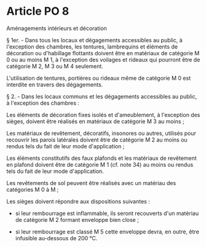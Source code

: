 # Article PO 8

Aménagements intérieurs et décoration

§ 1er. - Dans tous les locaux et dégagements accessibles au public, à l'exception des chambres, les tentures, lambrequins et éléments de décoration ou d'habillage flottants doivent être en matériaux de catégorie M 0 ou au moins M 1, à l'exception des voilages et rideaux qui pourront être de catégorie M 2, M 3 ou M 4 seulement.

L'utilisation de tentures, portières ou rideaux même de catégorie M 0  est interdite en travers des dégagements.

§ 2. - Dans les locaux communs et les dégagements accessibles au public, à l'exception des chambres :

Les éléments de décoration fixes isolés et d'ameublement, à l'exception des sièges, doivent être réalisés en matériaux de catégorie M 3 au moins ;

Les matériaux de revêtement, décoratifs, insonores ou autres, utilisés pour recouvrir les parois latérales doivent être de catégorie M 2  au moins ou rendus tels du fait de leur mode d'application ;

Les éléments constitutifs des faux plafonds et les matériaux de revêtement en plafond doivent être de catégorie M 1 (cf. note 34)  au moins ou rendus tels du fait de leur mode d'application.

Les revêtements de sol peuvent être réalisés avec un matériau des catégories M 0 à M  ;

Les sièges doivent répondre aux dispositions suivantes :

- si leur rembourrage est inflammable, ils seront recouverts d'un matériau de catégorie M 2  formant enveloppe bien close ;

- si leur rembourrage est classé M 5 cette enveloppe devra, en outre, être infusible au-dessous de 200 °C.
